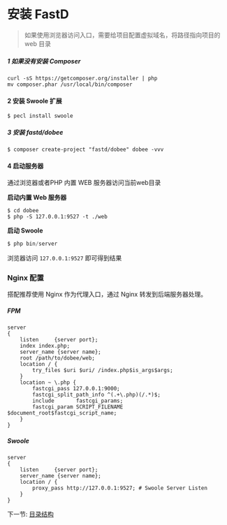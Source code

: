 # 安装 FastD 

> 如果使用浏览器访问入口，需要给项目配置虚拟域名，将路径指向项目的 web 目录

##### 1 如果没有安装 Composer 

```
curl -sS https://getcomposer.org/installer | php
mv composer.phar /usr/local/bin/composer
```

#### 2 安装 Swoole 扩展

```
$ pecl install swoole
```

##### 3 安装 fastd/dobee

```
$ composer create-project "fastd/dobee" dobee -vvv 
```

#### 4 启动服务器

通过浏览器或者PHP 内置 WEB 服务器访问当前web目录

**启动内置 Web 服务器**

```shell
$ cd dobee
$ php -S 127.0.0.1:9527 -t ./web 
```

**启动 Swoole**

```php
$ php bin/server 
```

浏览器访问 `127.0.0.1:9527` 即可得到结果

### Nginx 配置

搭配推荐使用 Nginx 作为代理入口，通过 Nginx 转发到后端服务器处理。

##### FPM

```
server
{
    listen     {server port};
    index index.php;
    server_name {server name};
    root /path/to/dobee/web;
    location / {
        try_files $uri $uri/ /index.php$is_args$args;
    }
    location ~ \.php {
        fastcgi_pass 127.0.0.1:9000;
        fastcgi_split_path_info ^(.+\.php)(/.*)$;
        include       fastcgi_params;
        fastcgi_param SCRIPT_FILENAME $document_root$fastcgi_script_name;
    }
}
```

##### Swoole

```
server 
{
    listen     {server port};
    server_name {server name};
    location / {
        proxy_pass http://127.0.0.1:9527; # Swoole Server Listen
    }
}
```

下一节: [目录结构](1-3-directory-structure.md)
